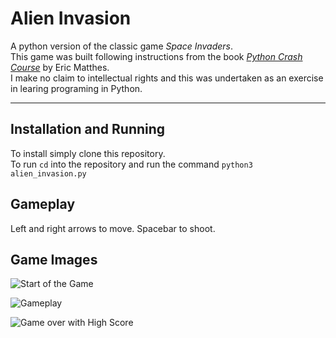 # Alien Invasion

A python version of the classic game _Space Invaders_.   
This game was built following instructions from the book _[Python Crash Course](https://www.amazon.co.uk/Python-Crash-Course-Hands-Project-Based-ebook/dp/B018UXJ9RI)_ by Eric Matthes.  
I make no claim to intellectual rights and this was undertaken as an exercise in learing programing in Python.  

---

## Installation and Running

To install simply clone this repository.  
To run `cd` into the repository and run the command `python3 alien_invasion.py`
  
## Gameplay
  
Left and right arrows to move. Spacebar to shoot.  

## Game Images
![Start of the Game](https://zappy.zapier.com/082B1247-EEA2-4D74-98BA-89E3053B30B5.png)

![Gameplay](https://zappy.zapier.com/2B62DD3B-8321-4E85-952F-BEADEFE438AC.png)

![Game over with High Score](https://zappy.zapier.com/AA90230A-1CB9-4DE7-B76C-BC489CA6DB42.png)
